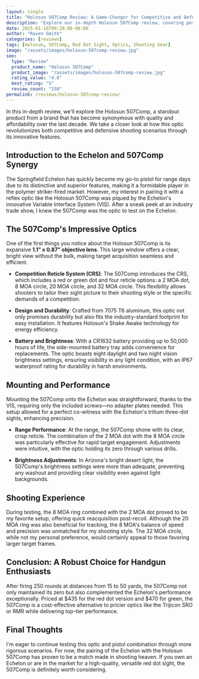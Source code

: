 ```yaml
---
layout: single
title: "Holosun 507Comp Review: A Game-Changer for Competitive and Defensive Handgun Shooting"
description: "Explore our in-depth Holosun 507Comp review, covering performance, durability, and user experience. Learn why this red dot sight is a top choice for shooters."
date: 2025-01-16T09:28:00-08:00
author: "Raven Smith"
categories: [reviews]
tags: [Holosun, 507Comp, Red Dot Sight, Optics, Shooting Gear]
image: "/assets/images/holosun-507comp-review.jpg"
seo:
  type: "Review"
  product_name: "Holosun 507Comp"
  product_image: "/assets/images/holosun-507comp-review.jpg"
  rating_value: "4.8"
  best_rating: "5"
  review_count: "150"
permalink: /reviews/holosun-507comp-review/
---
```


<script type="application/ld+json">
{
  "@context": "https://schema.org/",
  "@type": "Product",
  "name": "Holosun 507Comp",
  "image": "/assets/images/holosun-507comp-review.jpg",
  "description": "Explore our in-depth Holosun 507Comp review, covering performance, durability, and user experience. Learn why this red dot sight is a top choice for shooters.",
  "brand": {
    "@type": "Brand",
    "name": "Holosun"
  },
  "aggregateRating": {
    "@type": "AggregateRating",
    "ratingValue": "4.8",
    "bestRating": "5",
    "ratingCount": "150"
  },
  "offers": {
    "@type": "Offer",
    "url": "/reviews/holosun-507comp-review/",
    "priceCurrency": "USD",
    "price": "435",
    "availability": "https://schema.org/InStock"
  },
  "review": {
    "@type": "Review",
    "reviewRating": {
      "@type": "Rating",
      "ratingValue": "4.8",
      "bestRating": "5"
    },
    "author": {
      "@type": "Person",
      "name": "Raven Smith"
    },
    "datePublished": "2025-01-16",
    "reviewBody": "After extensive testing, the Holosun 507Comp has proven to be an excellent addition to the competitive and defensive shooting market."
  }
}
</script>

In this in-depth review, we'll explore the Holosun 507Comp, a standout product from a brand that has become synonymous with quality and affordability over the last decade. We take a closer look at how this optic revolutionizes both competitive and defensive shooting scenarios through its innovative features.

## Introduction to the Echelon and 507Comp Synergy

The Springfield Echelon has quickly become my go-to pistol for range days due to its distinctive and superior features, making it a formidable player in the polymer striker-fired market. However, my interest in pairing it with a reflex optic like the Holosun 507Comp was piqued by the Echelon's innovative Variable Interface System (VIS). After a sneak peek at an industry trade show, I knew the 507Comp was the optic to test on the Echelon.

## The 507Comp's Impressive Optics

One of the first things you notice about the Holosun 507Comp is its expansive **1.1” x 0.87” objective lens**. This large window offers a clear, bright view without the bulk, making target acquisition seamless and efficient. 

- **Competition Reticle System (CRS)**: The 507Comp introduces the CRS, which includes a red or green dot and four reticle options: a 2 MOA dot, 8 MOA circle, 20 MOA circle, and 32 MOA circle. This flexibility allows shooters to tailor their sight picture to their shooting style or the specific demands of a competition.
  
- **Design and Durability**: Crafted from 7075 T6 aluminum, this optic not only promises durability but also fits the industry-standard footprint for easy installation. It features Holosun's Shake Awake technology for energy efficiency.

- **Battery and Brightness**: With a CR1632 battery providing up to 50,000 hours of life, the side-mounted battery tray adds convenience for replacements. The optic boasts eight daylight and two night vision brightness settings, ensuring visibility in any light condition, with an IP67 waterproof rating for durability in harsh environments.

## Mounting and Performance

Mounting the 507Comp onto the Echelon was straightforward, thanks to the VIS, requiring only the included screws—no adapter plates needed. This setup allowed for a perfect co-witness with the Echelon's tritium three-dot sights, enhancing precision.

- **Range Performance**: At the range, the 507Comp shone with its clear, crisp reticle. The combination of the 2 MOA dot with the 8 MOA circle was particularly effective for rapid target engagement. Adjustments were intuitive, with the optic holding its zero through various drills. 

- **Brightness Adjustments**: In Arizona's bright desert light, the 507Comp's brightness settings were more than adequate, preventing any washout and providing clear visibility even against light backgrounds.

## Shooting Experience

During testing, the 8 MOA ring combined with the 2 MOA dot proved to be my favorite setup, offering quick reacquisition post-recoil. Although the 20 MOA ring was also beneficial for tracking, the 8 MOA's balance of speed and precision was unmatched for my shooting style. The 32 MOA circle, while not my personal preference, would certainly appeal to those favoring larger target frames.

## Conclusion: A Robust Choice for Handgun Enthusiasts

After firing 250 rounds at distances from 15 to 50 yards, the 507Comp not only maintained its zero but also complemented the Echelon's performance exceptionally. Priced at $435 for the red dot version and $470 for green, the 507Comp is a cost-effective alternative to pricier optics like the Trijicon SRO or RMR while delivering top-tier performance.

## Final Thoughts

I'm eager to continue testing this optic and pistol combination through more rigorous scenarios. For now, the pairing of the Echelon with the Holosun 507Comp has proven to be a match made in shooting heaven. If you own an Echelon or are in the market for a high-quality, versatile red dot sight, the 507Comp is definitely worth considering. 